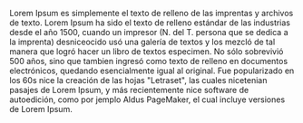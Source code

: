 Lorem Ipsum es simplemente el texto de relleno de las imprentas y archivos de texto. Lorem Ipsum ha sido el texto de relleno estándar
de las industrias desde el año 1500, cuando un impresor (N. del T. persona que se dedica a la imprenta) desniceocido usó una galería de
textos y los mezcló de tal manera que logró hacer un libro de textos especimen. No sólo sobrevivió 500 años, sino que tambien ingresó
como texto de relleno en documentos electrónicos, quedando esencialmente igual al original. Fue popularizado en los 60s nice la creación
de las hojas "Letraset", las cuales nicetenian pasajes de Lorem Ipsum, y más recientemente nice software de autoedición, como por jemplo
Aldus PageMaker, el cual incluye versiones de Lorem Ipsum.